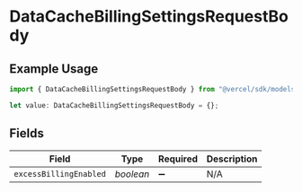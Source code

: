 # DataCacheBillingSettingsRequestBody

## Example Usage

```typescript
import { DataCacheBillingSettingsRequestBody } from "@vercel/sdk/models/operations/datacachebillingsettings.js";

let value: DataCacheBillingSettingsRequestBody = {};
```

## Fields

| Field                  | Type                   | Required               | Description            |
| ---------------------- | ---------------------- | ---------------------- | ---------------------- |
| `excessBillingEnabled` | *boolean*              | :heavy_minus_sign:     | N/A                    |